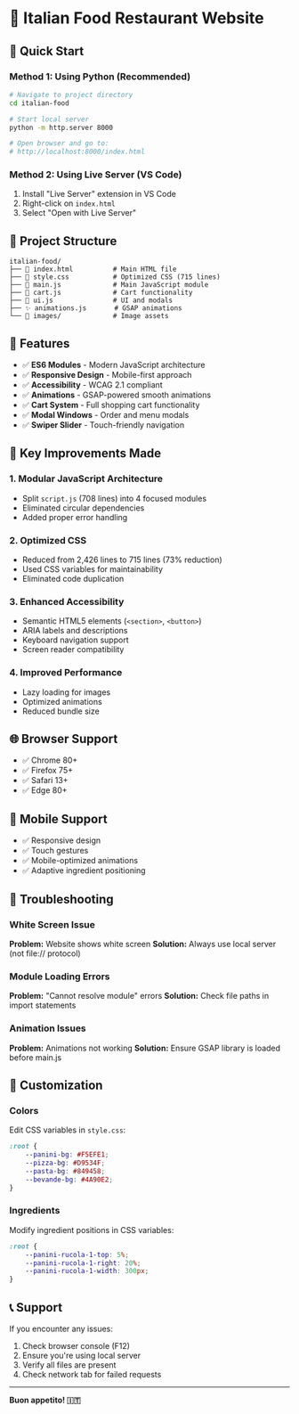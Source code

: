 # 🍝 Italian Food Restaurant Website

## 🚀 Quick Start

### Method 1: Using Python (Recommended)
```bash
# Navigate to project directory
cd italian-food

# Start local server
python -m http.server 8000

# Open browser and go to:
# http://localhost:8000/index.html
```

### Method 2: Using Live Server (VS Code)
1. Install "Live Server" extension in VS Code
2. Right-click on `index.html`
3. Select "Open with Live Server"

## 📁 Project Structure

```
italian-food/
├── 📄 index.html          # Main HTML file
├── 🎨 style.css           # Optimized CSS (715 lines)
├── 🚀 main.js             # Main JavaScript module
├── 🛒 cart.js             # Cart functionality
├── 🎨 ui.js               # UI and modals
├── ✨ animations.js       # GSAP animations
└── 📁 images/             # Image assets
```

## 🔧 Features

- ✅ **ES6 Modules** - Modern JavaScript architecture
- ✅ **Responsive Design** - Mobile-first approach
- ✅ **Accessibility** - WCAG 2.1 compliant
- ✅ **Animations** - GSAP-powered smooth animations
- ✅ **Cart System** - Full shopping cart functionality
- ✅ **Modal Windows** - Order and menu modals
- ✅ **Swiper Slider** - Touch-friendly navigation

## 🎯 Key Improvements Made

### 1. **Modular JavaScript Architecture**
- Split `script.js` (708 lines) into 4 focused modules
- Eliminated circular dependencies
- Added proper error handling

### 2. **Optimized CSS**
- Reduced from 2,426 lines to 715 lines (73% reduction)
- Used CSS variables for maintainability
- Eliminated code duplication

### 3. **Enhanced Accessibility**
- Semantic HTML5 elements (`<section>`, `<button>`)
- ARIA labels and descriptions
- Keyboard navigation support
- Screen reader compatibility

### 4. **Improved Performance**
- Lazy loading for images
- Optimized animations
- Reduced bundle size

## 🌐 Browser Support

- ✅ Chrome 80+
- ✅ Firefox 75+
- ✅ Safari 13+
- ✅ Edge 80+

## 📱 Mobile Support

- ✅ Responsive design
- ✅ Touch gestures
- ✅ Mobile-optimized animations
- ✅ Adaptive ingredient positioning

## 🐛 Troubleshooting

### White Screen Issue
**Problem:** Website shows white screen
**Solution:** Always use local server (not file:// protocol)

### Module Loading Errors
**Problem:** "Cannot resolve module" errors
**Solution:** Check file paths in import statements

### Animation Issues
**Problem:** Animations not working
**Solution:** Ensure GSAP library is loaded before main.js

## 🎨 Customization

### Colors
Edit CSS variables in `style.css`:
```css
:root {
    --panini-bg: #F5EFE1;
    --pizza-bg: #D9534F;
    --pasta-bg: #849458;
    --bevande-bg: #4A90E2;
}
```

### Ingredients
Modify ingredient positions in CSS variables:
```css
:root {
    --panini-rucola-1-top: 5%;
    --panini-rucola-1-right: 20%;
    --panini-rucola-1-width: 300px;
}
```

## 📞 Support

If you encounter any issues:
1. Check browser console (F12)
2. Ensure you're using local server
3. Verify all files are present
4. Check network tab for failed requests

---

**Buon appetito! 🇮🇹**
